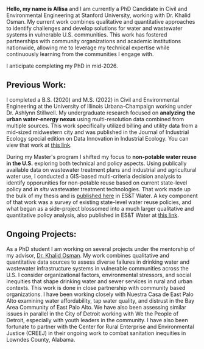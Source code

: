 **Hello, my name is Allisa** and I am currently a PhD Candidate in Civil and Environmental Engineering at Stanford University, working with Dr. Khalid Osman. My current work combines qualitative and quantitative approaches to identify challenges and develop solutions for water and wastewater systems in vulnerable U.S. communities. This work has fostered partnerships with community organizations and academic institutions nationwide, allowing me to leverage my technical expertise while continuously learning from the communities I engage with. 

I anticipate completing my PhD in mid-2026.

## Previous Work:
I completed a B.S. (2020) and M.S. (2022) in Civil and Environmental Engineering at the University of Illinois Urbana-Champaign working under Dr. Ashlynn Stillwell. My undergraduate research focused on **analyzing the urban water-energy nexus** using multi-resolution data combined from multiple sources. This work specifically utilized billing and utility data from a mid-sized midwestern city and was published in the Journal of Industrial Ecology special edition on Data Innovation in Industrial Ecology. You can view that work at [this link](https://onlinelibrary.wiley.com/doi/full/10.1111/jiec.12995).

During my Master's program I shifted my focus to **non-potable water reuse in the U.S.** exploring both technical and policy aspects. Using publically available data on wastewater treatment plans and industrial and agricultural water use, I conducted a GIS-based multi-criteria decision analysis to identify opporunities for non-potable reuse based on current state-level policy and _in situ_ wastewater treatment technologies. That work made up the bulk of my thesis and is [published here](https://pubs.acs.org/doi/10.1021/acsestwater.2c00341) in ES&T Water. A key component of that work was a survey of existing state-level water reuse policies, and what began as a side-project blossomed into a much larger qualitative and quantitative policy analysis, also published in ES&T Water at [this link](https://pubs.acs.org/doi/full/10.1021/acsestwater.2c00307).

## Ongoing Projects:
As a PhD student I am working on several projects under the mentorship of my advisor, [Dr. Khalid Osman](https://www.osman.science/). My work combines qualitative and quantitative data sources to assess diverse failures in drinking water and wastewater infrastructure systems in vulnerable communities across the U.S. I consider organizational factors, environmental stressors, and social inequities that shape drinking water and sewer services in rural and urban contexts. This work is done in close partnership with community based organizations. I have been working closely with Nuestra Casa de East Palo Alto examining water affordability, tap water quality, and distrust in the Bay Area Community of East Palo Alto. We have also been assessing similar issues in parallel in the City of Detroit working with We the People of Detroit, especially with youth leaders in the community. I have also been fortunate to partner with the Center for Rural Enterprise and Environmental Justice (CREEJ) in their ongoing work to combat sanitation inequities in Lowndes County, Alabama.
